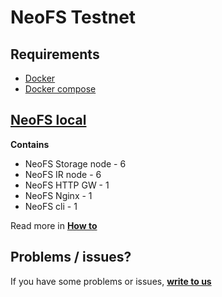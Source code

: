 # NeoFS Testnet

## Requirements
- [Docker](https://www.docker.com/get-started)
- [Docker compose](https://docs.docker.com/compose/)

## [NeoFS local](./neofs-local)

**Contains**
- NeoFS Storage node - 6
- NeoFS IR node - 6
- NeoFS HTTP GW - 1
- NeoFS Nginx - 1
- NeoFS cli - 1

Read more in [**How to**](./neofs-local/HOWTO.md)

## Problems / issues?

If you have some problems or issues, [**write to us**](https://github.com/nspcc-dev/neofs-local/issues/new?assignees=&labels=bug&template=bug_report.md&title=%5BBUG%5D)